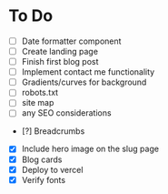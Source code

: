 # To Do

- [ ] Date formatter component
- [ ] Create landing page
- [ ] Finish first blog post
- [ ] Implement contact me functionality
- [ ] Gradients/curves for background
- [ ] robots.txt
- [ ] site map
- [ ] any SEO considerations
- [?] Breadcrumbs
- [x] Include hero image on the slug page
- [x] Blog cards
- [x] Deploy to vercel
- [x] Verify fonts